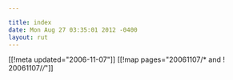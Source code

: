 ```yaml
---

title: index
date: Mon Aug 27 03:35:01 2012 -0400
layout: rut
---
```


[[!meta updated="2006-11-07"]]
[[!map pages="20061107/* and ! 20061107/*/*"]]
